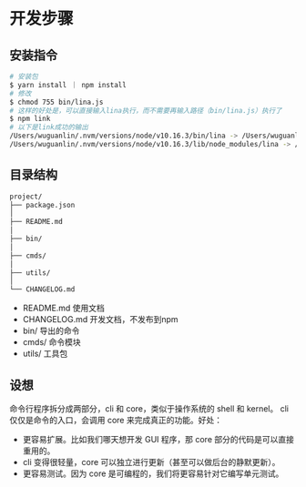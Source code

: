 # 开发步骤

## 安装指令
```bash
# 安装包
$ yarn install ｜ npm install
# 修改
$ chmod 755 bin/lina.js
# 这样的好处是，可以直接输入lina执行，而不需要再输入路径（bin/lina.js）执行了
$ npm link
# 以下是link成功的输出
/Users/wuguanlin/.nvm/versions/node/v10.16.3/bin/lina -> /Users/wuguanlin/.nvm/versions/node/v10.16.3/lib/node_modules/lina/bin/lina.js
/Users/wuguanlin/.nvm/versions/node/v10.16.3/lib/node_modules/lina -> /Volumes/MacWD/Total/趣米总部/cli/lina

```

## 目录结构
```bash
project/
├── package.json
│
├── README.md
│
├── bin/
│
├── cmds/
│
├── utils/
│
└── CHANGELOG.md
```

+ README.md 使用文档
+ CHANGELOG.md 开发文档，不发布到npm
+ bin/ 导出的命令
+ cmds/ 命令模块
+ utils/ 工具包

## 设想
命令行程序拆分成两部分，cli 和 core，类似于操作系统的 shell 和 kernel。
cli 仅仅是命令的入口，会调用 core 来完成真正的功能。好处：
+ 更容易扩展。比如我们哪天想开发 GUI 程序，那 core 部分的代码是可以直接重用的。
+ cli 变得很轻量，core 可以独立进行更新（甚至可以做后台的静默更新）。
+ 更容易测试。因为 core 是可编程的，我们将更容易针对它编写单元测试。
